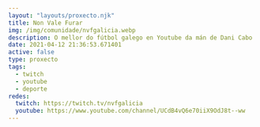 ```yaml
---
layout: "layouts/proxecto.njk"
title: Non Vale Furar
img: /img/comunidade/nvfgalicia.webp
description: O mellor do fútbol galego en Youtube da mán de Dani Cabo
date: 2021-04-12 21:36:53.671401
active: false
type: proxecto
tags:
  - twitch
  - youtube
  - deporte
redes:
  twitch: https://twitch.tv/nvfgalicia
  youtube: https://www.youtube.com/channel/UCdB4vQ6e70iiX9OdJ8t--ww
---
```

